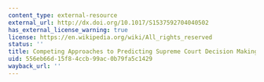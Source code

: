 ```yaml
---
content_type: external-resource
external_url: http://dx.doi.org/10.1017/S1537592704040502
has_external_license_warning: true
license: https://en.wikipedia.org/wiki/All_rights_reserved
status: ''
title: Competing Approaches to Predicting Supreme Court Decision Making
uid: 556eb66d-15f8-4ccb-99ac-0b79fa5c1429
wayback_url: ''
---
```

